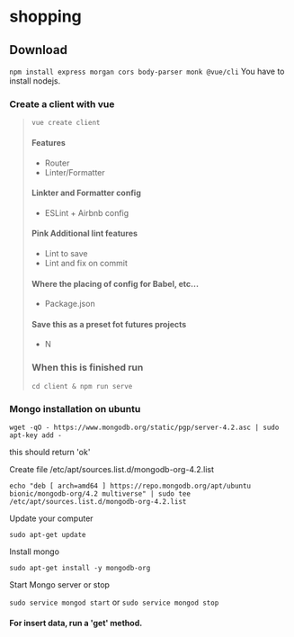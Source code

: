 # shopping

## Download
`npm install express morgan cors body-parser monk @vue/cli`
You have to install nodejs.

### Create a client with vue
> `vue create client`
> #### Features
> - Router
> - Linter/Formatter
> #### Linkter and Formatter config
> - ESLint + Airbnb config
> #### Pink Additional lint features
> - Lint to save
> - Lint and fix on commit
> #### Where the placing of config for Babel, etc...
> - Package.json
> #### Save this as a preset fot futures projects
> - N
> ### When this is finished run
> `cd client & npm run serve`

### Mongo installation on ubuntu
`wget -qO - https://www.mongodb.org/static/pgp/server-4.2.asc | sudo apt-key add -`

this should return 'ok'

Create file /etc/apt/sources.list.d/mongodb-org-4.2.list

`echo "deb [ arch=amd64 ] https://repo.mongodb.org/apt/ubuntu bionic/mongodb-org/4.2 multiverse" | sudo tee /etc/apt/sources.list.d/mongodb-org-4.2.list`

Update your computer

`sudo apt-get update`

Install mongo

`sudo apt-get install -y mongodb-org`

Start Mongo server or stop

`sudo service mongod start` or `sudo service mongod stop`

#### For insert data, run a 'get' method.
